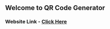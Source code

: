 <h2>Welcome to QR Code Generator</h2>

<h3> Website Link - <a href="https://qrcode--generator.herokuapp.com">Click Here</a></h3>

